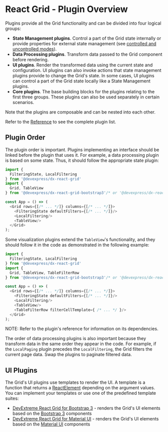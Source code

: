 # React Grid - Plugin Overview

Plugins provide all the Grid functionality and can be divided into four logical groups:

- **State Management plugins**. Control a part of the Grid state internally or provide properties for external state management (see [controlled and uncontrolled modes](controlled-and-uncontrolled-modes.md)).
- **Data Processing plugins**. Transform data passed to the Grid component before rendering.
- **UI plugins**. Render the transformed data using the current state and configuration. UI plugins can also invoke actions that state management plugins provide to change the Grid's state. In some cases, UI plugins can control a part of the Grid state locally like a State Management plugins.
- **Core plugins**. The base building blocks for the plugins relating to the first three groups. These plugins can also be used separately in certain scenarios.

Note that the plugins are composable and can be nested into each other.

Refer to the [Reference](../../reference) to see the complete plugin list.

## Plugin Order

The plugin order is important. Plugins implementing an interface should be linked before the plugin that uses it. For example, a data processing plugin is based on some state. Thus, it should follow the appropriate state plugin:

```js
import {
  FilteringState, LocalFiltering
} from '@devexpress/dx-react-grid'
import {
  Grid, TableView
} from '@devexpress/dx-react-grid-bootstrap3'/* or '@devexpress/dx-react-grid-material-ui' */;

const App = () => (
  <Grid rows={[/* ... */]} columns={[/* ... */]}>
    <FilteringState defaultFilters={[/* ... */]}/>
    <LocalFiltering/>
    <TableView/>
  </Grid>
);
```

Some visualization plugins extend the `TableView`'s functionality, and they should follow it in the code as demonstrated in the following example:

```js
import {
  FilteringState, LocalFiltering
} from '@devexpress/dx-react-grid'
import {
  Grid, TableView, TableFilterRow
} from '@devexpress/dx-react-grid-bootstrap3'/* or '@devexpress/dx-react-grid-material-ui' */;

const App = () => (
  <Grid rows={[/* ... */]} columns={[/* ... */]}>
    <FilteringState defaultFilters={[/* ... */]}/>
    <LocalFiltering/>
    <TableView/>
    <TableFilterRow filterCellTemplate={ /* ... */ }/>
  </Grid>
);
```

NOTE: Refer to the plugin's reference for information on its dependencies.

The order of data processing plugins is also important because they transform data in the same order they appear in the code. For example, if the `LocalPaging` plugin precedes the `LocalFiltering`, the Grid filters the current page data. Swap the plugins to paginate filtered data.

## UI Plugins

The Grid's UI plugins use templates to render the UI. A template is a function that returns a [ReactElement](https://facebook.github.io/react/docs/react-api.html#createelement) depending on the argument values. You can implement your templates or use one of the predefined template suites:
- [DevExtreme React Grid for Bootstrap 3](https://github.com/DevExpress/devextreme-reactive/tree/master/packages/dx-react-grid-bootstrap3/) - renders the Grid's UI elements based on the [Bootstrap 3](http://getbootstrap.com/) components
- [DevExtreme React Grid for Material UI](https://github.com/DevExpress/devextreme-reactive/tree/master/packages/dx-react-grid-material-ui) - renders the Grid's UI elements based on the [Material UI](http://www.material-ui.com) components

